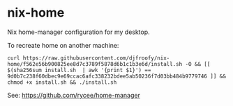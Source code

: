 # nix-home
Nix home-manager configuration for my desktop.

To recreate home on another machine:

    curl https://raw.githubusercontent.com/djfroofy/nix-home/f562e56b900825ee8d7c3789f5878d6b1c1b3e6d/install.sh -O && [[ $(sha256sum install.sh  | awk '{print $1}') == 9d0b7c238f60dbec9e69ccac6afc338232bdee5ab50236f7d03bb484b9779746 ]] && chmod +x install.sh && ./install.sh

See: https://github.com/rycee/home-manager


